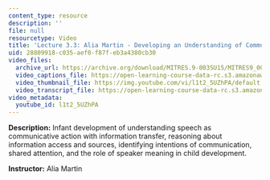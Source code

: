 ```yaml
---
content_type: resource
description: ''
file: null
resourcetype: Video
title: 'Lecture 3.3: Alia Martin - Developing an Understanding of Communication'
uid: 28809918-c035-aef0-f87f-eb3a4380cb30
video_files:
  archive_url: https://archive.org/download/MITRES.9-003SU15/MITRES9_003SU15_Lecture_3-3_300k.mp4
  video_captions_file: https://open-learning-course-data-rc.s3.amazonaws.com/res-9-003-brains-minds-and-machines-summer-course-summer-2015/144fa6eaa786576eb2a57a452231cd54_l1t2_5UZhPA.vtt
  video_thumbnail_file: https://img.youtube.com/vi/l1t2_5UZhPA/default.jpg
  video_transcript_file: https://open-learning-course-data-rc.s3.amazonaws.com/res-9-003-brains-minds-and-machines-summer-course-summer-2015/ee4c9e592a114be4669be323247314da_l1t2_5UZhPA.pdf
video_metadata:
  youtube_id: l1t2_5UZhPA
---
```


**Description:** Infant development of understanding speech as communicative action with information transfer, reasoning about information access and sources, identifying intentions of communication, shared attention, and the role of speaker meaning in child development.

**Instructor:** Alia Martin